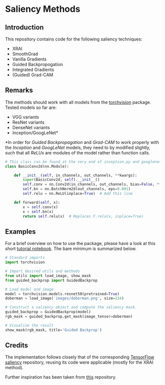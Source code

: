 # Saliency Methods
## Introduction
This repository contains code for the following saliency techniques:
* XRAI
* SmoothGrad
* Vanilla Gradients
* Guided Backpropogation
* Integrated Gradients
* (Guided) Grad-CAM

## Remarks
The methods should work with all models from the [torchvision](https://github.com/pytorch/vision) package. Tested models so far are:
* VGG variants
* ResNet variants
* DenseNet variants
* Inception/GoogLeNet*

*In order for *Guided Backpropagation* and *Grad-CAM* to work properly with the *Inception* and *GoogLeNet* models, they need to by modified slightly, such that all *ReLUs* are modules of the model rather than function calls.

```python
# This class can be found at the very end of inception.py and googlenet.py respectively.
class BasicConv2d(nn.Module):

    def __init__(self, in_channels, out_channels, **kwargs):
        super(BasicConv2d, self).__init__()
        self.conv = nn.Conv2d(in_channels, out_channels, bias=False, **kwargs)
        self.bn = nn.BatchNorm2d(out_channels, eps=0.001)
        self.relu = nn.ReLU(inplace=True)  # Add this line

    def forward(self, x):
        x = self.conv(x)
        x = self.bn(x)
        return self.relu(x)  # Replaces F.relu(x, inplace=True)
```
    
## Examples
For a brief overview on how to use the package, please have a look at this short [tutorial notebook](https://github.com/hummat/saliency/blob/master/tutorial.ipynb). The bare minimum is summarized below.

```python
# Standard imports 
import torchvision

# Import desired utils and methods
from utils import load_image, show_mask
from guided_backprop import GuidedBackprop

# Load model and image
model = torchvision.models.resnet50(pretrained=True)
doberman = load_image('images/doberman.png', size=224)

# Construct a saliency object and compute the saliency mask.
guided_backprop = GuidedBackprop(model)
rgb_mask = guided_backprop.get_mask(image_tensor=doberman)

# Visualize the result
show_mask(rgb_mask, title='Guided Backprop')
```

## Credits
The implementation follows closely that of the corresponding [TensorFlow saliency](https://github.com/PAIR-code/saliency) repository, reusing its code were applicable (mostly for the XRAI method).

Further inspiration has been taken from [this](https://github.com/utkuozbulak/pytorch-cnn-visualizations) repository.
